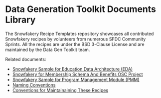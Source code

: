 # Data Generation Toolkit Documents Library

The Snowfakery Recipe Templates repository showcases all contributed Snowfakery recipes by volunteers from numerous SFDC Community Sprints. All the recipes are under the BSD 3-Clause License and are maintained by the Data Gen Toolkit team.

Related documents:

 * [Snowfakery Sample for Education Data Architecture (EDA)](EDA_Setup_Instructions.md)
 * [Snowfakery for Membership Schema And Benefits OSC Project](OSC_Memberships_Instructions.md)
 * [Snowfakery Sample for Program Management Module (PMM)](PMM_Setup_Instructions.md)
 * [Naming Conventions](Naming_Conventions.md)
 * [Conventions for Maintainaining These Recipes](Test_Recipe_Instructions.md)

